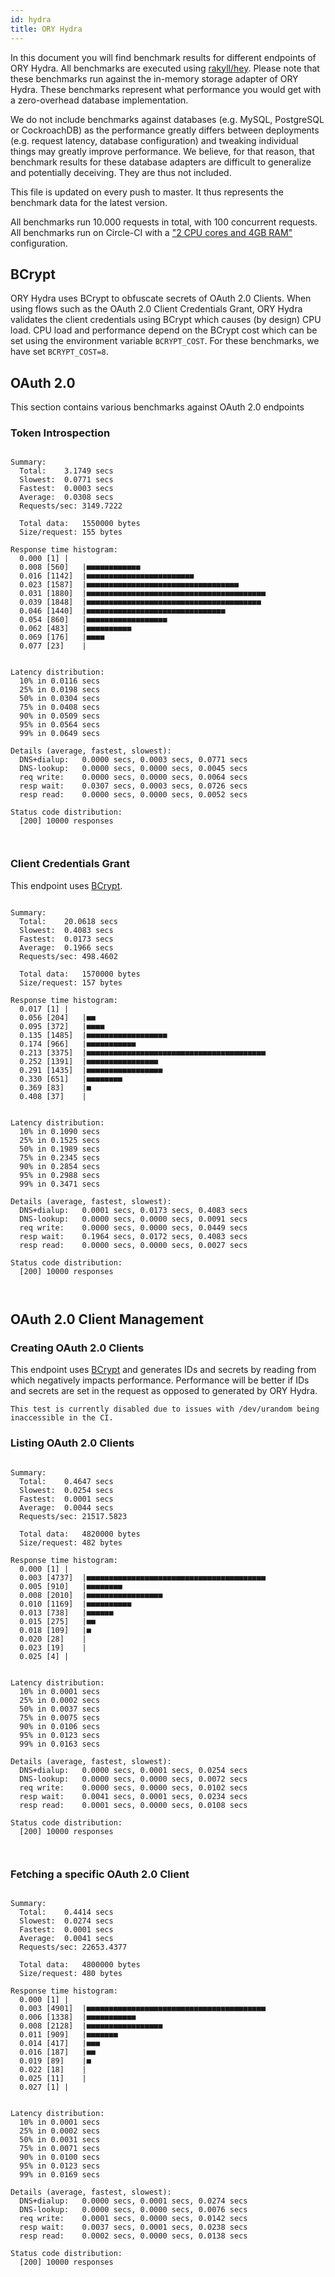 ```yaml
---
id: hydra
title: ORY Hydra
---
```


In this document you will find benchmark results for different endpoints of ORY Hydra. All benchmarks are executed
using [rakyll/hey](https://github.com/rakyll/hey). Please note that these benchmarks run against the in-memory storage
adapter of ORY Hydra. These benchmarks represent what performance you would get with a zero-overhead database implementation.

We do not include benchmarks against databases (e.g. MySQL, PostgreSQL or CockroachDB) as the performance greatly differs between
deployments (e.g. request latency, database configuration) and tweaking individual things may greatly improve performance.
We believe, for that reason, that benchmark results for these database adapters are difficult to generalize and potentially
deceiving. They are thus not included.

This file is updated on every push to master. It thus represents the benchmark data for the latest version.

All benchmarks run 10.000 requests in total, with 100 concurrent requests. All benchmarks run on Circle-CI with a
["2 CPU cores and 4GB RAM"](https://support.circleci.com/hc/en-us/articles/360000489307-Why-do-my-tests-take-longer-to-run-on-CircleCI-than-locally-)
configuration.

## BCrypt

ORY Hydra uses BCrypt to obfuscate secrets of OAuth 2.0 Clients. When using flows such as the OAuth 2.0 Client Credentials
Grant, ORY Hydra validates the client credentials using BCrypt which causes (by design) CPU load. CPU load and performance
depend on the BCrypt cost which can be set using the environment variable `BCRYPT_COST`. For these benchmarks,
we have set `BCRYPT_COST=8`.

## OAuth 2.0

This section contains various benchmarks against OAuth 2.0 endpoints

### Token Introspection

```

Summary:
  Total:	3.1749 secs
  Slowest:	0.0771 secs
  Fastest:	0.0003 secs
  Average:	0.0308 secs
  Requests/sec:	3149.7222
  
  Total data:	1550000 bytes
  Size/request:	155 bytes

Response time histogram:
  0.000 [1]	|
  0.008 [560]	|■■■■■■■■■■■■
  0.016 [1142]	|■■■■■■■■■■■■■■■■■■■■■■■■
  0.023 [1587]	|■■■■■■■■■■■■■■■■■■■■■■■■■■■■■■■■■■
  0.031 [1880]	|■■■■■■■■■■■■■■■■■■■■■■■■■■■■■■■■■■■■■■■■
  0.039 [1848]	|■■■■■■■■■■■■■■■■■■■■■■■■■■■■■■■■■■■■■■■
  0.046 [1440]	|■■■■■■■■■■■■■■■■■■■■■■■■■■■■■■■
  0.054 [860]	|■■■■■■■■■■■■■■■■■■
  0.062 [483]	|■■■■■■■■■■
  0.069 [176]	|■■■■
  0.077 [23]	|


Latency distribution:
  10% in 0.0116 secs
  25% in 0.0198 secs
  50% in 0.0304 secs
  75% in 0.0408 secs
  90% in 0.0509 secs
  95% in 0.0564 secs
  99% in 0.0649 secs

Details (average, fastest, slowest):
  DNS+dialup:	0.0000 secs, 0.0003 secs, 0.0771 secs
  DNS-lookup:	0.0000 secs, 0.0000 secs, 0.0045 secs
  req write:	0.0000 secs, 0.0000 secs, 0.0064 secs
  resp wait:	0.0307 secs, 0.0003 secs, 0.0726 secs
  resp read:	0.0000 secs, 0.0000 secs, 0.0052 secs

Status code distribution:
  [200]	10000 responses



```

### Client Credentials Grant

This endpoint uses [BCrypt](#bcrypt).

```

Summary:
  Total:	20.0618 secs
  Slowest:	0.4083 secs
  Fastest:	0.0173 secs
  Average:	0.1966 secs
  Requests/sec:	498.4602
  
  Total data:	1570000 bytes
  Size/request:	157 bytes

Response time histogram:
  0.017 [1]	|
  0.056 [204]	|■■
  0.095 [372]	|■■■■
  0.135 [1485]	|■■■■■■■■■■■■■■■■■■
  0.174 [966]	|■■■■■■■■■■■
  0.213 [3375]	|■■■■■■■■■■■■■■■■■■■■■■■■■■■■■■■■■■■■■■■■
  0.252 [1391]	|■■■■■■■■■■■■■■■■
  0.291 [1435]	|■■■■■■■■■■■■■■■■■
  0.330 [651]	|■■■■■■■■
  0.369 [83]	|■
  0.408 [37]	|


Latency distribution:
  10% in 0.1090 secs
  25% in 0.1525 secs
  50% in 0.1989 secs
  75% in 0.2345 secs
  90% in 0.2854 secs
  95% in 0.2988 secs
  99% in 0.3471 secs

Details (average, fastest, slowest):
  DNS+dialup:	0.0001 secs, 0.0173 secs, 0.4083 secs
  DNS-lookup:	0.0000 secs, 0.0000 secs, 0.0091 secs
  req write:	0.0000 secs, 0.0000 secs, 0.0449 secs
  resp wait:	0.1964 secs, 0.0172 secs, 0.4083 secs
  resp read:	0.0000 secs, 0.0000 secs, 0.0027 secs

Status code distribution:
  [200]	10000 responses



```

## OAuth 2.0 Client Management

### Creating OAuth 2.0 Clients

This endpoint uses [BCrypt](#bcrypt) and generates IDs and secrets by reading from  which negatively impacts
performance. Performance will be better if IDs and secrets are set in the request as opposed to generated by ORY Hydra.

```
This test is currently disabled due to issues with /dev/urandom being inaccessible in the CI.
```

### Listing OAuth 2.0 Clients

```

Summary:
  Total:	0.4647 secs
  Slowest:	0.0254 secs
  Fastest:	0.0001 secs
  Average:	0.0044 secs
  Requests/sec:	21517.5823
  
  Total data:	4820000 bytes
  Size/request:	482 bytes

Response time histogram:
  0.000 [1]	|
  0.003 [4737]	|■■■■■■■■■■■■■■■■■■■■■■■■■■■■■■■■■■■■■■■■
  0.005 [910]	|■■■■■■■■
  0.008 [2010]	|■■■■■■■■■■■■■■■■■
  0.010 [1169]	|■■■■■■■■■■
  0.013 [738]	|■■■■■■
  0.015 [275]	|■■
  0.018 [109]	|■
  0.020 [28]	|
  0.023 [19]	|
  0.025 [4]	|


Latency distribution:
  10% in 0.0001 secs
  25% in 0.0002 secs
  50% in 0.0037 secs
  75% in 0.0075 secs
  90% in 0.0106 secs
  95% in 0.0123 secs
  99% in 0.0163 secs

Details (average, fastest, slowest):
  DNS+dialup:	0.0000 secs, 0.0001 secs, 0.0254 secs
  DNS-lookup:	0.0000 secs, 0.0000 secs, 0.0072 secs
  req write:	0.0000 secs, 0.0000 secs, 0.0102 secs
  resp wait:	0.0041 secs, 0.0001 secs, 0.0234 secs
  resp read:	0.0001 secs, 0.0000 secs, 0.0108 secs

Status code distribution:
  [200]	10000 responses



```

### Fetching a specific OAuth 2.0 Client

```

Summary:
  Total:	0.4414 secs
  Slowest:	0.0274 secs
  Fastest:	0.0001 secs
  Average:	0.0041 secs
  Requests/sec:	22653.4377
  
  Total data:	4800000 bytes
  Size/request:	480 bytes

Response time histogram:
  0.000 [1]	|
  0.003 [4901]	|■■■■■■■■■■■■■■■■■■■■■■■■■■■■■■■■■■■■■■■■
  0.006 [1338]	|■■■■■■■■■■■
  0.008 [2128]	|■■■■■■■■■■■■■■■■■
  0.011 [909]	|■■■■■■■
  0.014 [417]	|■■■
  0.016 [187]	|■■
  0.019 [89]	|■
  0.022 [18]	|
  0.025 [11]	|
  0.027 [1]	|


Latency distribution:
  10% in 0.0001 secs
  25% in 0.0002 secs
  50% in 0.0031 secs
  75% in 0.0071 secs
  90% in 0.0100 secs
  95% in 0.0123 secs
  99% in 0.0169 secs

Details (average, fastest, slowest):
  DNS+dialup:	0.0000 secs, 0.0001 secs, 0.0274 secs
  DNS-lookup:	0.0000 secs, 0.0000 secs, 0.0076 secs
  req write:	0.0001 secs, 0.0000 secs, 0.0142 secs
  resp wait:	0.0037 secs, 0.0001 secs, 0.0238 secs
  resp read:	0.0002 secs, 0.0000 secs, 0.0138 secs

Status code distribution:
  [200]	10000 responses



```
